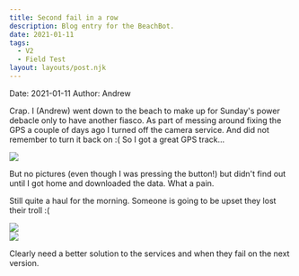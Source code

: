 ```yaml
---
title: Second fail in a row
description: Blog entry for the BeachBot.
date: 2021-01-11
tags:
  - V2
  - Field Test
layout: layouts/post.njk
---
```

Date: 2021-01-11
Author: Andrew

Crap. I (Andrew) went down to the beach to make up for Sunday's power debacle only to have another fiasco. As part of messing around fixing the GPS a couple of days ago I turned off the camera service. And did not remember to turn it back on :(  So I got a great GPS track...

<img src="{{ '/img/2021-01-11_pm_beach_route.png' | url }}"/>

But no pictures (even though I was pressing the button!) but didn't find out until I got home and downloaded the data. What a pain. 

Still quite a haul for the morning. Someone is going to be upset they lost their troll :(


<img src="{{ '/img/2020-01-11_missing_troll.jpg' | url }}"/>
<BR>
<img src="{{ '/img/2020-01-11_beach_clean_result.jpg' | url }}"/>

Clearly need a better solution to the services and when they fail on the next version.